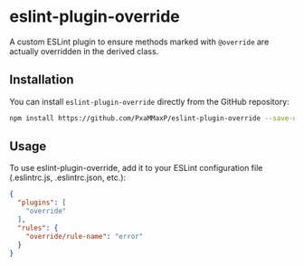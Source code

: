 # eslint-plugin-override

A custom ESLint plugin to ensure methods marked with `@override` are actually overridden in the derived class.

## Installation

You can install `eslint-plugin-override` directly from the GitHub repository:

```bash
npm install https://github.com/PxaMMaxP/eslint-plugin-override --save-dev
```

## Usage
To use eslint-plugin-override, add it to your ESLint configuration file (.eslintrc.js, .eslintrc.json, etc.):

```json
{
  "plugins": [
    "override"
  ],
  "rules": {
    "override/rule-name": "error"
  }
}
```
